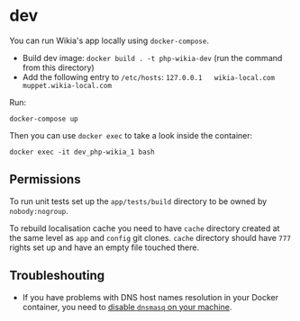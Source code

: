 dev
===

You can run Wikia's app locally using `docker-compose`.

* Build dev image: `docker build . -t php-wikia-dev` (run the command from this directory)
* Add the following entry to `/etc/hosts`: `127.0.0.1	wikia-local.com muppet.wikia-local.com`

Run:

```
docker-compose up
```

Then you can use `docker exec` to take a look inside the container:

```
docker exec -it dev_php-wikia_1 bash
```

## Permissions

To run unit tests set up the `app/tests/build` directory to be owned by `nobody:nogroup`.

To rebuild localisation cache you need to have `cache` directory created at the same level as `app` and `config` git clones.
`cache` directory should have `777` rights set up and have an empty file touched there.

## Troubleshouting 

* If you have problems with DNS host names resolution in your Docker container, you need to [disable `dnsmasq` on your machine](https://askubuntu.com/questions/320921/having-dns-issues-when-connected-to-a-vpn-in-ubuntu-13-04).
